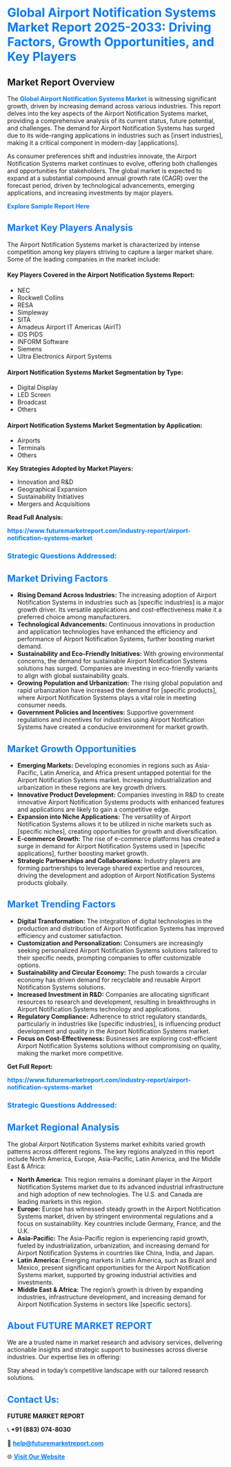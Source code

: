 <h1 style="color: #007BFF;">Global Airport Notification Systems Market Report 2025-2033: Driving Factors, Growth Opportunities, and Key Players</h1>

<section id="overview">
<h2>Market Report Overview</h2>
<p>The <a href="https://www.futuremarketreport.com/industry-report/airport-notification-systems-market" style="color: #007BFF; text-decoration: none;"><strong>Global Airport Notification Systems Market</strong></a> is witnessing significant growth, driven by increasing demand across various industries. This report delves into the key aspects of the Airport Notification Systems market, providing a comprehensive analysis of its current status, future potential, and challenges. The demand for Airport Notification Systems has surged due to its wide-ranging applications in industries such as [insert industries], making it a critical component in modern-day [applications].</p>
<p>As consumer preferences shift and industries innovate, the Airport Notification Systems market continues to evolve, offering both challenges and opportunities for stakeholders. The global market is expected to expand at a substantial compound annual growth rate (CAGR) over the forecast period, driven by technological advancements, emerging applications, and increasing investments by major players.</p>
</section>

<section id="overview">
<p><a href="https://www.futuremarketreport.com/request-sample/reportId=53217" style="color: #007BFF; text-decoration: none;"><strong>Explore Sample Report Here</strong></a></p>
</section>

<section id="key-players">
<h2 style="color: #007BFF;">Market Key Players Analysis</h2>
<p>The Airport Notification Systems market is characterized by intense competition among key players striving to capture a larger market share. Some of the leading companies in the market include:</p>
<h4>Key Players Covered in the Airport Notification Systems Report:</h4>
<ul><li>NEC</li><li>Rockwell Collins</li><li>RESA</li><li>Simpleway</li><li>SITA</li><li>Amadeus Airport IT Americas (AirIT)</li><li>IDS PIDS</li><li>INFORM Software</li><li>Siemens</li><li>Ultra Electronics Airport Systems</li></ul>
<h4>Airport Notification Systems Market Segmentation by Type:</h4>
<ul><li>Digital Display</li><li>LED Screen</li><li>Broadcast</li><li>Others</li></ul>

<h4>Airport Notification Systems Market Segmentation by Application:</h4>
<ul><li>Airports</li><li>Terminals</li><li>Others</li></ul>
<p><strong>Key Strategies Adopted by Market Players:</strong></p>
<ul>
<li>Innovation and R&D</li>
<li>Geographical Expansion</li>
<li>Sustainability Initiatives</li>
<li>Mergers and Acquisitions</li>
</ul>
</section>

<section>
<p><strong>Read Full Analysis: </strong></p><a href="https://www.futuremarketreport.com/industry-report/airport-notification-systems-market" style="color: #007BFF; text-decoration: none;"><strong>https://www.futuremarketreport.com/industry-report/airport-notification-systems-market</strong></a>
<h3 style="color: #007BFF;">Strategic Questions Addressed:</h3>
</section>

<section id="driving-factors">
<h2 style="color: #007BFF;">Market Driving Factors</h2>
<ul>
<li><strong>Rising Demand Across Industries:</strong> The increasing adoption of Airport Notification Systems in industries such as [specific industries] is a major growth driver. Its versatile applications and cost-effectiveness make it a preferred choice among manufacturers.</li>
<li><strong>Technological Advancements:</strong> Continuous innovations in production and application technologies have enhanced the efficiency and performance of Airport Notification Systems, further boosting market demand.</li>
<li><strong>Sustainability and Eco-Friendly Initiatives:</strong> With growing environmental concerns, the demand for sustainable Airport Notification Systems solutions has surged. Companies are investing in eco-friendly variants to align with global sustainability goals.</li>
<li><strong>Growing Population and Urbanization:</strong> The rising global population and rapid urbanization have increased the demand for [specific products], where Airport Notification Systems plays a vital role in meeting consumer needs.</li>
<li><strong>Government Policies and Incentives:</strong> Supportive government regulations and incentives for industries using Airport Notification Systems have created a conducive environment for market growth.</li>
</ul>
</section>

<section id="growth-opportunities">
<h2 style="color: #007BFF;">Market Growth Opportunities</h2>
<ul>
<li><strong>Emerging Markets:</strong> Developing economies in regions such as Asia-Pacific, Latin America, and Africa present untapped potential for the Airport Notification Systems market. Increasing industrialization and urbanization in these regions are key growth drivers.</li>
<li><strong>Innovative Product Development:</strong> Companies investing in R&D to create innovative Airport Notification Systems products with enhanced features and applications are likely to gain a competitive edge.</li>
<li><strong>Expansion into Niche Applications:</strong> The versatility of Airport Notification Systems allows it to be utilized in niche markets such as [specific niches], creating opportunities for growth and diversification.</li>
<li><strong>E-commerce Growth:</strong> The rise of e-commerce platforms has created a surge in demand for Airport Notification Systems used in [specific applications], further boosting market growth.</li>
<li><strong>Strategic Partnerships and Collaborations:</strong> Industry players are forming partnerships to leverage shared expertise and resources, driving the development and adoption of Airport Notification Systems products globally.</li>
</ul>
</section>

<section id="trending-factors">
<h2 style="color: #007BFF;">Market Trending Factors</h2>
<ul>
<li><strong>Digital Transformation:</strong> The integration of digital technologies in the production and distribution of Airport Notification Systems has improved efficiency and customer satisfaction.</li>
<li><strong>Customization and Personalization:</strong> Consumers are increasingly seeking personalized Airport Notification Systems solutions tailored to their specific needs, prompting companies to offer customizable options.</li>
<li><strong>Sustainability and Circular Economy:</strong> The push towards a circular economy has driven demand for recyclable and reusable Airport Notification Systems solutions.</li>
<li><strong>Increased Investment in R&D:</strong> Companies are allocating significant resources to research and development, resulting in breakthroughs in Airport Notification Systems technology and applications.</li>
<li><strong>Regulatory Compliance:</strong> Adherence to strict regulatory standards, particularly in industries like [specific industries], is influencing product development and quality in the Airport Notification Systems market.</li>
<li><strong>Focus on Cost-Effectiveness:</strong> Businesses are exploring cost-efficient Airport Notification Systems solutions without compromising on quality, making the market more competitive.</li>
</ul>
</section>

<section>
<p><strong>Get Full Report: </strong></p><a href="https://www.futuremarketreport.com/industry-report/airport-notification-systems-market" style="color: #007BFF; text-decoration: none;"><strong>https://www.futuremarketreport.com/industry-report/airport-notification-systems-market</strong></a>
<h3 style="color: #007BFF;">Strategic Questions Addressed:</h3>
</section>


<section id="regional-analysis">
<h2 style="color: #007BFF;">Market Regional Analysis</h2>
<p>The global Airport Notification Systems market exhibits varied growth patterns across different regions. The key regions analyzed in this report include North America, Europe, Asia-Pacific, Latin America, and the Middle East & Africa:</p>
<ul>
<li><strong>North America:</strong> This region remains a dominant player in the Airport Notification Systems market due to its advanced industrial infrastructure and high adoption of new technologies. The U.S. and Canada are leading markets in this region.</li>
<li><strong>Europe:</strong> Europe has witnessed steady growth in the Airport Notification Systems market, driven by stringent environmental regulations and a focus on sustainability. Key countries include Germany, France, and the U.K.</li>
<li><strong>Asia-Pacific:</strong> The Asia-Pacific region is experiencing rapid growth, fueled by industrialization, urbanization, and increasing demand for Airport Notification Systems in countries like China, India, and Japan.</li>
<li><strong>Latin America:</strong> Emerging markets in Latin America, such as Brazil and Mexico, present significant opportunities for the Airport Notification Systems market, supported by growing industrial activities and investments.</li>
<li><strong>Middle East & Africa:</strong> The region’s growth is driven by expanding industries, infrastructure development, and increasing demand for Airport Notification Systems in sectors like [specific sectors].</li>
</ul>
</section>

<footer>
<h2 style="color: #007BFF;">About FUTURE MARKET REPORT</h2>
<p>We are a trusted name in market research and advisory services, delivering actionable insights and strategic support to businesses across diverse industries. Our expertise lies in offering:</p>

<p>Stay ahead in today’s competitive landscape with our tailored research solutions.</p>

<h2 style="color: #007BFF;">Contact Us:</h2>
<p><strong>FUTURE MARKET REPORT</strong></p>
<p>📞 <strong>+91 (883) 074-8030</strong></p>
<p>📧 <strong><a href="mailto:help@futuremarketreport.com" style="color: #007BFF;">help@futuremarketreport.com</a></strong></p>
<p>🌐 <strong><a href="https://www.futuremarketreport.com/" style="color: #007BFF;">Visit Our Website</a></strong></p>
</footer>
